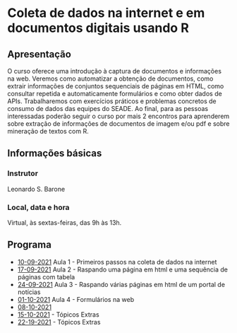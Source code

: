 # Coleta de dados na internet e em documentos digitais usando R

## Apresentação

O curso oferece uma introdução à captura de documentos e informações na web. Veremos como automatizar a obtenção de documentos, como extrair informações de conjuntos sequenciais de páginas em HTML, como consultar repetida e automaticamente formulários e como obter dados de APIs. Trabalharemos com exercícios práticos e problemas concretos de consumo de dados das equipes do SEADE. Ao final, para as pessoas interessadas poderão seguir o curso por mais 2 encontros para aprenderem sobre extração de informações de documentos de imagem e/ou pdf e sobre mineração de textos com R.


## Informações básicas

### Instrutor

Leonardo S. Barone

### Local, data e hora

Virtual, às sextas-feiras, das 9h às 13h.

## Programa

- [10-09-2021](https://github.com/seade-R/raspagem-dados-r/blob/main/aulas/aula-01.md) Aula 1 - Primeiros passos na coleta de dados na internet
- [17-09-2021](https://github.com/seade-R/raspagem-dados-r/blob/main/aulas/aula-02.md) Aula 2 - Raspando uma página em html e uma sequência de páginas com tabela
- [24-09-2021](https://github.com/seade-R/raspagem-dados-r/blob/main/aulas/aula-03.md) Aula 3 - Raspando várias páginas em html de um portal de notícias
- [01-10-2021](https://github.com/seade-R/raspagem-dados-r/blob/main/aulas/aula-04.md) Aula 4 - Formulários na web
- [08-10-2021](https://github.com/seade-R/raspagem-dados-r/blob/main/aulas/aula-05.md) 
- [15-10-2021](https://github.com/seade-R/raspagem-dados-r/blob/main/aulas/aula-06.md) - Tópicos Extras
- [22-19-2021](https://github.com/seade-R/raspagem-dados-r/blob/main/aulas/aula-07.md) - Tópicos Extras


